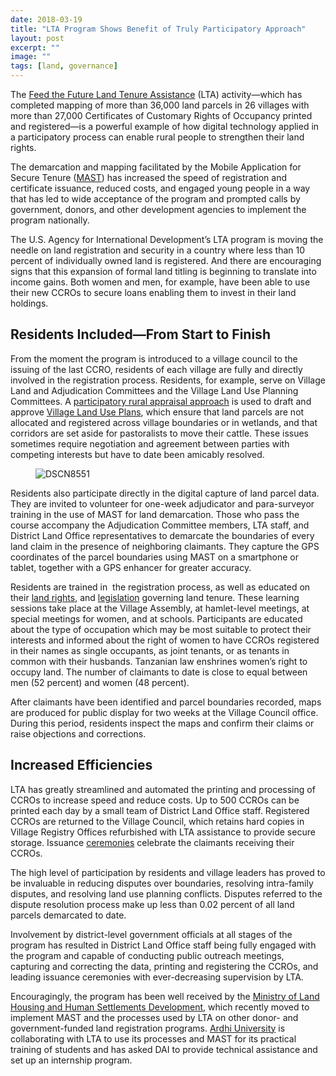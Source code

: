 ```yaml
---
date: 2018-03-19
title: "LTA Program Shows Benefit of Truly Participatory Approach"
layout: post
excerpt: ""
image: ""
tags: [land, governance]
---
```

<p>The <a href="https://www.dai.com/our-work/projects/tanzania-feed-future-tanzania-land-tenure-assistance-lta">Feed the Future Land Tenure Assistance</a> (LTA) activity—which has completed mapping of more than 36,000 land parcels in 26 villages with more than 27,000 Certificates of Customary Rights of Occupancy printed and registered—is a powerful example of how digital technology applied in a participatory process can enable rural people to strengthen their land rights.</p><p>The demarcation and mapping facilitated by the Mobile Application for Secure Tenure (<a href="https://github.com/MASTUSAID">MAST</a>) has increased the speed of registration and certificate issuance, reduced costs, and engaged young people in a way that has led to wide acceptance of the program and prompted calls by government, donors, and other development agencies to implement the program nationally.</p><p>The U.S. Agency for International Development’s LTA program is moving the needle on land registration and security in a country where less than 10 percent of individually owned land is registered. And there are encouraging signs that this expansion of formal land titling is beginning to translate into income gains. Both women and men, for example, have been able to use their new CCROs to secure loans enabling them to invest in their land holdings.</p><h2 id="residents-included-from-start-to-finish">Residents Included—From Start to Finish</h2><p>From the moment the program is introduced to a village council to the issuing of the last CCRO, residents of each village are fully and directly involved in the registration process. Residents, for example, serve on Village Land and Adjudication Committees and the Village Land Use Planning Committees. A <a href="https://www.mpl.ird.fr/crea/taller-colombia/FAO/AGLL/pdfdocs/tanzania.pdf">participatory rural appraisal approach</a> is used to draft and approve <a href="http://www.fao.org/fileadmin/templates/nr/kagera/Documents/PES_workshop_August2011/Day1/LAND_USE_PLANNING_AND_LAND_TENURE_IN_TANZANIA.pdf">Village Land Use Plans</a>, which ensure that land parcels are not allocated and registered across village boundaries or in wetlands, and that corridors are set aside for pastoralists to move their cattle. These issues sometimes require negotiation and agreement between parties with competing interests but have to date been amicably resolved.</p><figure class="kg-card kg-image-card"><img src="https://pubs.ghost.io/uploads/DSCN8551.JPG" class="kg-image" alt="DSCN8551" loading="lazy" title="A representative of a Masai pastoralist community participating in the Village Land Use Planning process in Makuka Village, Tanzania"></figure><p>Residents also participate directly in the digital capture of land parcel data. They are invited to volunteer for one-week adjudicator and para-surveyor training in the use of MAST for land demarcation. Those who pass the course accompany the Adjudication Committee members, LTA staff, and District Land Office representatives to demarcate the boundaries of every land claim in the presence of neighboring claimants. They capture the GPS coordinates of the parcel boundaries using MAST on a smartphone or tablet, together with a GPS enhancer for greater accuracy.</p><p>Residents are trained in  the registration process, as well as educated on their <a href="http://extwprlegs1.fao.org/docs/pdf/tan23795.pdf">land rights</a>, and <a href="http://extwprlegs1.fao.org/docs/pdf/tan53306.pdf">legislation</a> governing land tenure. These learning sessions take place at the Village Assembly, at hamlet-level meetings, at special meetings for women, and at schools. Participants are educated about the type of occupation which may be most suitable to protect their interests and informed about the right of women to have CCROs registered in their names as single occupants, as joint tenants, or as tenants in common with their husbands. Tanzanian law enshrines women’s right to occupy land. The number of claimants to date is close to equal between men (52 percent) and women (48 percent).</p><p>After claimants have been identified and parcel boundaries recorded, maps are produced for public display for two weeks at the Village Council office. During this period, residents inspect the maps and confirm their claims or raise objections and corrections.</p><h2 id="increased-efficiencies">Increased Efficiencies</h2><p>LTA has greatly streamlined and automated the printing and processing of CCROs to increase speed and reduce costs. Up to 500 CCROs can be printed each day by a small team of District Land Office staff. Registered CCROs are returned to the Village Council, which retains hard copies in Village Registry Offices refurbished with LTA assistance to provide secure storage. Issuance <a href="https://www.dai.com/news/more-than-500-rural-tanzanians-now-have-land-titles">ceremonies</a> celebrate the claimants receiving their CCROs.</p><p>The high level of participation by residents and village leaders has proved to be invaluable in reducing disputes over boundaries, resolving intra-family disputes, and resolving land use planning conflicts. Disputes referred to the dispute resolution process make up less than 0.02 percent of all land parcels demarcated to date.</p><p>Involvement by district-level government officials at all stages of the program has resulted in District Land Office staff being fully engaged with the program and capable of conducting public outreach meetings, capturing and correcting the data, printing and registering the CCROs, and leading issuance ceremonies with ever-decreasing supervision by LTA.</p><p>Encouragingly, the program has been well received by the <a href="https://landportal.org/organization/ministry-lands-housing-and-human-settlements-development-tanzania">Ministry of Land Housing and Human Settlements Development</a>, which recently moved to implement MAST and the processes used by LTA on other donor- and government-funded land registration programs. <a href="http://www.aru.ac.tz/">Ardhi University</a> is collaborating with LTA to use its processes and MAST for its practical training of students and has asked DAI to provide technical assistance and set up an internship program.</p>
  